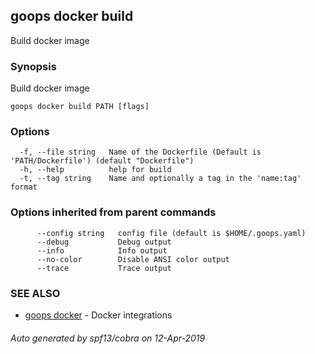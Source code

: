 ## goops docker build

Build docker image

### Synopsis

Build docker image

```
goops docker build PATH [flags]
```

### Options

```
  -f, --file string   Name of the Dockerfile (Default is 'PATH/Dockerfile') (default "Dockerfile")
  -h, --help          help for build
  -t, --tag string    Name and optionally a tag in the 'name:tag' format
```

### Options inherited from parent commands

```
      --config string   config file (default is $HOME/.goops.yaml)
      --debug           Debug output
      --info            Info output
      --no-color        Disable ANSI color output
      --trace           Trace output
```

### SEE ALSO

* [goops docker](goops_docker.md)	 - Docker integrations

###### Auto generated by spf13/cobra on 12-Apr-2019
